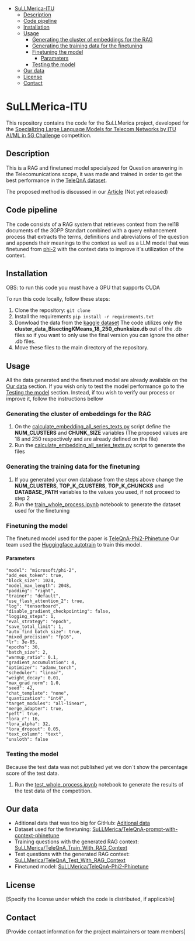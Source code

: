 - [SuLLMerica-ITU](#sullmerica-itu)
  - [Description](#description)
  - [Code pipeline](#code-pipeline)
  - [Installation](#installation)
  - [Usage](#usage)
    - [Generating the cluster of embeddings for the RAG](#generating-the-cluster-of-embeddings-for-the-rag)
    - [Generating the training data for the finetuning](#generating-the-training-data-for-the-finetuning)
    - [Finetuning the model](#finetuning-the-model)
      - [Parameters](#parameters)
    - [Testing the model](#testing-the-model)
  - [Our data](#our-data)
  - [License](#license)
  - [Contact](#contact)


# SuLLMerica-ITU

This repository contains the code for the SuLLMerica project, developed for the [Specializing Large Language Models for Telecom Networks by ITU AI/ML in 5G Challenge](https://zindi.africa/competitions/specializing-large-language-models-for-telecom-networks) competition.





## Description

This is a RAG and finetuned model specialyzed for Question answering in the Telecomunications scope, it was made and trained in order to get the best performance in the [TeleQnA dataset](https://huggingface.co/datasets/netop/TeleQnA).

The proposed method is discussed in our [Article]() (Not yet released)

## Code pipeline
The code consists of a RAG system that retrieves context from the rel18 documents of the 3GPP Standart combined with a query enhancement process that extracts the terms, definitions and abreviations of the question and appends their meanings to the context as well as a LLM model that was finetuned from [phi-2](https://huggingface.co/microsoft/phi-2) with the context data to improve it`s utilization of the context.

## Installation

OBS: to run this code you must have a GPU that supports CUDA

To run this code locally, follow these steps:

1. Clone the repository: `git clone `
2. Install the requirements `pip install -r requirements.txt`
3. Donwload the data from the [kaggle dataset](https://www.kaggle.com/datasets/frankmorte/sullmerica-data)
    The code utilizes only the **cluster_data_BisectingKMeans_18_250_chunksize.db** out of the .db files so if you want to only use the final version you can ignore the other .db files.
4. Move these files to the main directory of the repository.


## Usage
All the data generated and the finetuned model are already available on the [Our data](#our-data) section.
If you wish only to test the model performance go to the [Testing the model](#testing-the-model) section.
Instead, if tou wish to verify our process or improve it, follow the instructions bellow

### Generating the cluster of embeddings for the RAG
1. On the [calculate_embedding_all_series_texts.py](calculate_embedding_all_series_texts.py) script define the **NUM_CLUSTERS** and **CHUNK_SIZE** variables (The proposed values are 18 and 250 respectively and are already defined on the file)
2. Run the [calculate_embedding_all_series_texts.py](calculate_embedding_all_series_texts.py) script to generate the files


### Generating the training data for the finetuning
1. If you generated your own database from the steps above change the **NUM_CLUSTERS**, **TOP_K_CLUSTERS**, **TOP_K_CHUNCKS** and **DATABASE_PATH** variables to the values you used, if not proceed to step 2
2. Run the [train_whole_process.ipynb](train_whole_process.ipynb) notebook to generate the dataset used for the finetuning

### Finetuning the model
The finetuned model used for the paper is [TeleQnA-Phi2-Phinetune](https://huggingface.co/SuLLMerica/TeleQnA-Phi2-Phinetune)
Our team used the [Huggingface autotrain](https://huggingface.co/autotrain) to train this model.

#### Parameters

    "model": "microsoft/phi-2",
    "add_eos_token": true,
    "block_size": 1024,
    "model_max_length": 2048,
    "padding": "right",
    "trainer": "default",
    "use_flash_attention_2": true,
    "log": "tensorboard",
    "disable_gradient_checkpointing": false,
    "logging_steps": 1,
    "eval_strategy": "epoch",
    "save_total_limit": 1,
    "auto_find_batch_size": true,
    "mixed_precision": "fp16",
    "lr": 3e-05,
    "epochs": 30,
    "batch_size": 2,
    "warmup_ratio": 0.1,
    "gradient_accumulation": 4,
    "optimizer": "adamw_torch",
    "scheduler": "linear",
    "weight_decay": 0.01,
    "max_grad_norm": 1.0,
    "seed": 42,
    "chat_template": "none",
    "quantization": "int4",
    "target_modules": "all-linear",
    "merge_adapter": true,
    "peft": true,
    "lora_r": 16,
    "lora_alpha": 32,
    "lora_dropout": 0.05,
    "text_column": "text",
    "unsloth": false



### Testing the model
Because the test data was not published yet we don`t show the percentage score of the test data.
1. Run the [test_whole_process.ipynb](test_whole_process.ipynb) notebook to generate the results of the test data of the competition.


## Our data
- Aditional data that was too big for GitHub: [Aditional data](https://www.kaggle.com/datasets/frankmorte/sullmerica-data)
- Dataset used for the finetuning: [SuLLMerica/TeleQnA-prompt-with-context-phinetune](https://huggingface.co/datasets/SuLLMerica/TeleQnA-prompt-with-context-phinetune)
- Training questions with the generated RAG context: [SuLLMerica/TeleQnA_Train_With_RAG_Context](https://huggingface.co/datasets/SuLLMerica/TeleQnA_Train_With_RAG_Context)
- Test questions with the generated RAG context: [SuLLMerica/TeleQnA_Test_With_RAG_Context](https://huggingface.co/datasets/SuLLMerica/TeleQnA_Test_With_RAG_Context)
- Finetuned model: [SuLLMerica/TeleQnA-Phi2-Phinetune](https://huggingface.co/SuLLMerica/TeleQnA-Phi2-Phinetune)

## License

[Specify the license under which the code is distributed, if applicable]

## Contact

[Provide contact information for the project maintainers or team members]
